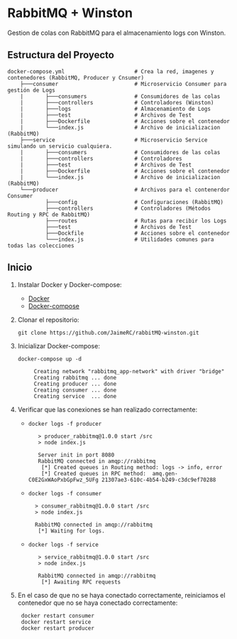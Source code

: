 # RabbitMQ + Winston

Gestion de colas con RabbitMQ para el almacenamiento logs con Winston. 

## Estructura del Proyecto

    docker-compose.yml                      # Crea la red, imagenes y contenedores (RabbitMQ, Producer y Cnsumer)
        ├───consumer                        # Microservicio Consumer para gestión de Logs
        |       ├───consumers               # Consumidores de las colas
        |       ├───controllers             # Controladores (Winston)
        |       ├───logs                    # Almacenamiento de Logs
        |       ├───test                    # Archivos de Test
        |       ├───Dockerfile              # Acciones sobre el contenedor
        |       └───index.js                # Archivo de inicializacion (RabbitMQ)
        ├───service                         # Microservicio Service simulando un servicio cualquiera.
        |       ├───consumers               # Consumidores de las colas
        |       ├───controllers             # Controladores
        |       ├───test                    # Archivos de Test
        |       ├───Dockerfile              # Acciones sobre el contenedor
        |       └───index.js                # Archivo de inicializacion (RabbitMQ)
        └───producer                        # Archivos para el contenerdor Consumer
                ├───config                  # Configuraciones (RabbitMQ)
                ├───controllers             # Controladores (Métodos Routing y RPC de RabbitMQ)
                ├───routes                  # Rutas para recibir los Logs
                ├───test                    # Archivos de Test
                ├───Dockfile                # Acciones sobre el contenedor
                └───index.js                # Utilidades comunes para todas las colecciones

## Inicio

1. Instalar Docker y Docker-compose:
    - [Docker](https://docs.docker.com/docker-for-mac/install/)
    - [Docker-compose](https://docs.docker.com/compose/install/)
    
2. Clonar el repositorio:
            
    `git clone https://github.com/JaimeRC/rabbitMQ-winston.git`
    
3. Inicializar Docker-compose:

    `docker-compose up -d`
    
            Creating network "rabbitmq_app-network" with driver "bridge"
            Creating rabbitmq ... done
            Creating producer ... done
            Creating consumer ... done
            Creating service  ... done

    
4. Verificar que las conexiones se han realizado correctamente:

   - `docker logs -f producer`
       
            > producer_rabbitmq@1.0.0 start /src
            > node index.js
            
            Server init in port 8080
            RabbitMQ connected in amqp://rabbitmq
             [*] Created queues in Routing method: logs -> info, error
             [*] Created queues in RPC method:  amq.gen-C0E2GxWAoPxbGpFwz_5UFg 21307ae3-610c-4b54-b249-c3dc9ef70288
            
   - `docker logs -f consumer`
   
           > consumer_rabbitmq@1.0.0 start /src
           > node index.js
           
           RabbitMQ connected in amqp://rabbitmq
            [*] Waiting for logs.
            
   - `docker logs -f service`

            > service_rabbitmq@1.0.0 start /src
            > node index.js
            
            RabbitMQ connected in amqp://rabbitmq
             [*] Awaiting RPC requests

 
5. En el caso de que no se haya conectado correctamente, reiniciamos el contenedor que no se haya conectado correctamente:

        docker restart consumer 
        docker restart service 
        docker restart producer 


        
